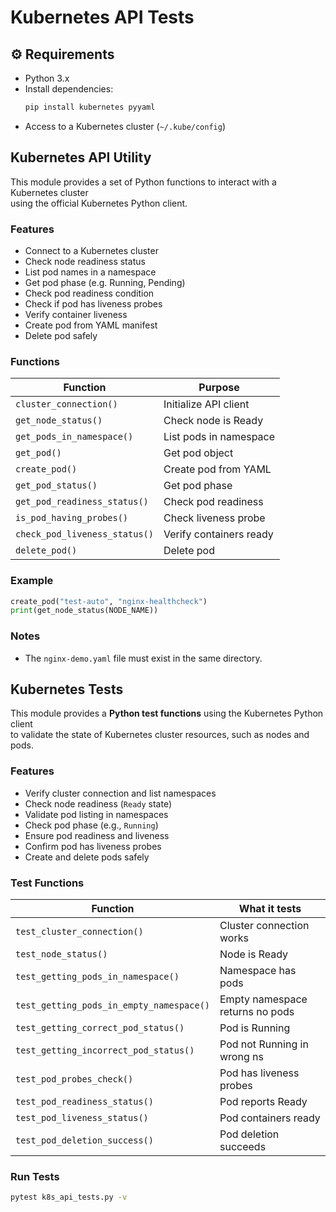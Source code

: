 
# Kubernetes API Tests

## ⚙ Requirements

- Python 3.x
- Install dependencies:
  ```bash
  pip install kubernetes pyyaml
  ```
- Access to a Kubernetes cluster (`~/.kube/config`)

## Kubernetes API Utility

This module provides a set of Python functions to interact with a Kubernetes cluster  
using the official Kubernetes Python client.


### Features

- Connect to a Kubernetes cluster
- Check node readiness status
- List pod names in a namespace
- Get pod phase (e.g. Running, Pending)
- Check pod readiness condition
- Check if pod has liveness probes
- Verify container liveness
- Create pod from YAML manifest
- Delete pod safely

### Functions

| Function | Purpose |
|-----------|---------|
| `cluster_connection()` | Initialize API client |
| `get_node_status()` | Check node is Ready |
| `get_pods_in_namespace()` | List pods in namespace |
| `get_pod()` | Get pod object |
| `create_pod()` | Create pod from YAML |
| `get_pod_status()` | Get pod phase |
| `get_pod_readiness_status()` | Check pod readiness |
| `is_pod_having_probes()` | Check liveness probe |
| `check_pod_liveness_status()` | Verify containers ready |
| `delete_pod()` | Delete pod |

### Example

```python
create_pod("test-auto", "nginx-healthcheck")
print(get_node_status(NODE_NAME))
```

### Notes

- The `nginx-demo.yaml` file must exist in the same directory.


## Kubernetes Tests

This module provides a **Python test functions** using the Kubernetes Python client  
to validate the state of Kubernetes cluster resources, such as nodes and pods.

### Features

- Verify cluster connection and list namespaces  
- Check node readiness (`Ready` state)  
- Validate pod listing in namespaces  
- Check pod phase (e.g., `Running`)  
- Ensure pod readiness and liveness  
- Confirm pod has liveness probes  
- Create and delete pods safely  

### Test Functions

| Function | What it tests |
|-----------|---------------|
| `test_cluster_connection()` | Cluster connection works |
| `test_node_status()` | Node is Ready |
| `test_getting_pods_in_namespace()` | Namespace has pods |
| `test_getting_pods_in_empty_namespace()` | Empty namespace returns no pods |
| `test_getting_correct_pod_status()` | Pod is Running |
| `test_getting_incorrect_pod_status()` | Pod not Running in wrong ns |
| `test_pod_probes_check()` | Pod has liveness probes |
| `test_pod_readiness_status()` | Pod reports Ready |
| `test_pod_liveness_status()` | Pod containers ready |
| `test_pod_deletion_success()` | Pod deletion succeeds |

### Run Tests

```bash
pytest k8s_api_tests.py -v
```